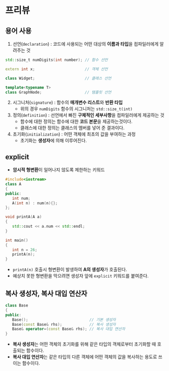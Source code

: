 # 프리뷰

## 용어 사용

1. 선언(`declaration`) : 코드에 사용되는 어떤 대상의 **이름과 타입**을 컴파일러에게 알려주는 것

```cpp
std::size_t numDigits(int number); // 함수 선언

extern int x;                      // 객체 선언

class Widget;                      // 클래스 선언

template<typename T>
class GraphNode;                   // 템플릿 선언
```

2. 시그니처(`signature`) : 함수의 **매개변수 리스트**와 **반환 타입**
   - 위의 경우 `numDigits` 함수의 시그니처는 `std::size_t(int)`
3. 정의(`definition`) : 선언에서 빠진 **구체적인 세부사항**을 컴파일러에게 제공하는 것
   - 함수에 대한 정의는 함수에 대한 **코드 본문**을 제공하는것이다.
   - 클래스에 대한 정의는 클래스의 멤버를 넣어 준 결과이다.
4. 초기화(`initialization`) : 어떤 객체에 최초의 값을 부여하는 과정
   - 초기화는 **생성자**에 의해 이루어진다.

## explicit
- **암시적 형변환**이 일어나지 않도록 제한하는 키워드

```cpp
#include<iostream>
class A
{
public:
   int num;
   A(int n) : num(n){};
};

void printA(A a)
{
   std::cout << a.num << std::endl;
}

int main()
{
   int n = 26;
   printA(n);
}
```

- `printA(n)` 호출시 형변환이 발생하여 **A의 생성자**가 호출된다.
- 예상치 못한 형변환을 막으려면 생성자 앞에 `explicit` 키워드를 붙여준다.

## 복사 생성자, 복사 대입 연산자
```cpp
class Base
{
public:
   Base();                           // 기본 생성자
   Base(const Base& rhs);            // 복사 생성자
   Base& operator=(const Base& rhs); // 복사 대입 연산자
}
```

- **복사 생성자**는 어떤 객체의 초기화를 위해 같은 타입의 객체로부터 초기화할 때 호출되는 함수이다.
- **복사 대입 연산자**는 같은 타입의 다른 객체에 어떤 객체의 값을 복사하는 용도로 쓰이는 함수이다.